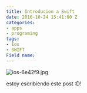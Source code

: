 ```yaml
---
title: Introducion a Swift
date: 2016-10-24 15:41:00 Z
categories:
- apps
- programing
tags:
- Ios
- SWIFT
Field name: 
---
```


                          

![ios-6e42f9.jpg](/uploads/ios-6e42f9.jpg)

estoy escribiendo este post :D!